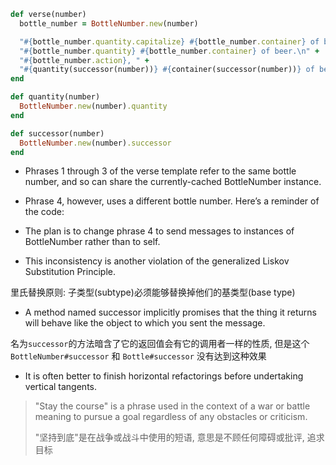 ```ruby
def verse(number)
  bottle_number = BottleNumber.new(number)

  "#{bottle_number.quantity.capitalize} #{bottle_number.container} of beer on the wall, " +
  "#{bottle_number.quantity} #{bottle_number.container} of beer.\n" +
  "#{bottle_number.action}, " +
  "#{quantity(successor(number))} #{container(successor(number))} of beer on the wall.\n"
end

def quantity(number)
  BottleNumber.new(number).quantity
end

def successor(number)
  BottleNumber.new(number).successor
end
```

+ Phrases 1 through 3 of the verse template refer to the same bottle number, and so can share the currently-cached BottleNumber instance.

+ Phrase 4, however, uses a different bottle number. Here’s a reminder of the code:

+ The plan is to change phrase 4 to send messages to instances of BottleNumber rather than to self.

+ This inconsistency is another violation of the generalized Liskov Substitution Principle.

里氏替换原则: 子类型(subtype)必须能够替换掉他们的基类型(base type)

+ A method named successor implicitly promises that the thing it returns will behave like the object to which you sent the message.

名为`successor`的方法暗含了它的返回值会有它的调用者一样的性质, 但是这个`BottleNumber#successor` 和 `Bottle#successor` 没有达到这种效果

+ It is often better to finish horizontal refactorings before undertaking vertical tangents.

> "Stay the course" is a phrase used in the context of a war or battle meaning to pursue a goal regardless of any obstacles or criticism.
>
> "坚持到底"是在战争或战斗中使用的短语, 意思是不顾任何障碍或批评, 追求目标



